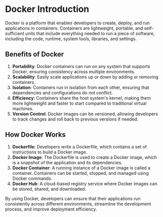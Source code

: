 # Docker Introduction

Docker is a platform that enables developers to create, deploy, and run applications in containers. Containers are lightweight, portable, and self-sufficient units that include everything needed to run a piece of software, including the code, runtime, system tools, libraries, and settings.

## Benefits of Docker

1. **Portability**: Docker containers can run on any system that supports Docker, ensuring consistency across multiple environments.
2. **Scalability**: Easily scale applications up or down by adding or removing containers.
3. **Isolation**: Containers run in isolation from each other, ensuring that dependencies and configurations do not conflict.
4. **Efficiency**: Containers share the host system's kernel, making them more lightweight and faster to start compared to traditional virtual machines.
5. **Version Control**: Docker images can be versioned, allowing developers to track changes and roll back to previous versions if needed.

## How Docker Works

1. **Dockerfile**: Developers write a Dockerfile, which contains a set of instructions to build a Docker image.
2. **Docker Image**: The Dockerfile is used to create a Docker image, which is a snapshot of the application and its dependencies.
3. **Docker Container**: A running instance of a Docker image is called a container. Containers can be started, stopped, and managed using Docker commands.
4. **Docker Hub**: A cloud-based registry service where Docker images can be stored, shared, and downloaded.

By using Docker, developers can ensure that their applications run consistently across different environments, streamline the development process, and improve deployment efficiency.

